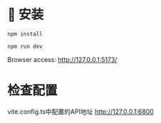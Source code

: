 # 🚀 安装
```
npm install

npm run dev
```
Browser access: http://127.0.0.1:5173/

# 检查配置
vite.config.ts中配置的API地址
http://127.0.0.1:6800